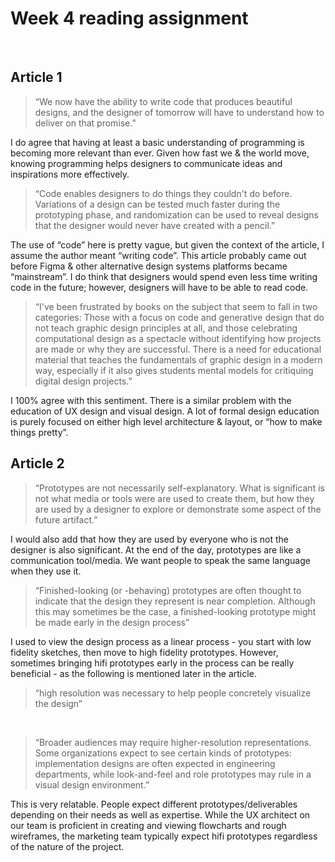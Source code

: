# Week 4 reading assignment
<br>

## Article 1

>“We now have the ability to write code that produces beautiful designs, and the designer of tomorrow will have to understand how to deliver on that promise.”

I do agree that having at least a basic understanding of programming is becoming more relevant than ever. Given how fast we & the world move, knowing programming helps designers to communicate ideas and inspirations more effectively.
<br>

>“Code enables designers to do things they couldn't do before. Variations of a design can be tested much faster during the prototyping phase, and randomization can be used to reveal designs that the designer would never have created with a pencil.”

The use of “code” here is pretty vague, but given the context of the article, I assume the author meant “writing code”. This article probably came out before Figma & other alternative design systems platforms became “mainstream”. I do think that designers would spend even less time writing code in the future; however, designers will have to be able to read code. 
<br>

>“I've been frustrated by books on the subject that seem to fall in two categories: Those with a focus on code and generative design that do not teach graphic design principles at all, and those celebrating computational design as a spectacle without identifying how projects are made or why they are successful. There is a need for educational material that teaches the fundamentals of graphic design in a modern way, especially if it also gives students mental models for critiquing digital design projects.”

I 100% agree with this sentiment. There is a similar problem with the education of UX design and visual design. A lot of formal design education is purely focused on either high level architecture & layout, or “how to make things pretty”.

## Article 2

>“Prototypes are not necessarily self-explanatory. What is significant is not what media or tools were are used to create them, but how they are used by a designer to explore or demonstrate some aspect of the future artifact.”

I would also add that how they are used by everyone who is not the designer is also significant. At the end of the day, prototypes are like a communication tool/media. We want people to speak the same language when they use it.
<br>

>“Finished-looking (or -behaving) prototypes are often thought to indicate that the design they represent is near completion.  Although this may sometimes be the case, a finished-looking prototype might be made early in the design process”

I used to view the design process as a linear process - you start with low fidelity sketches, then move to high fidelity prototypes. However, sometimes bringing hifi prototypes early in the process can be really beneficial - as the following is mentioned later in the article.
> “high resolution was necessary to help people concretely visualize the design”

<br>

>“Broader audiences may require higher-resolution representations.  Some organizations expect to see certain kinds of prototypes: implementation designs are often expected in engineering departments, while look-and-feel and role prototypes may rule in a visual design environment.”

This is very relatable. People expect different prototypes/deliverables depending on their needs as well as expertise. While the UX architect on our team is proficient in creating and viewing flowcharts and rough wireframes, the marketing team typically expect hifi prototypes regardless of the nature of the project.